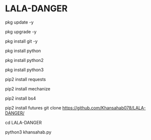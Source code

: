 # LALA-DANGER
pkg update -y

pkg upgrade -y

pkg install git -y

pkg install python

pkg install python2

pkg install python3

pip2 install requests

pip2 install mechanize

pip2 install bs4

pip2 install futures
git clone https://github.com/Khansahab078/LALA-DANGER/

cd LALA-DANGER

python3 khansahab.py
